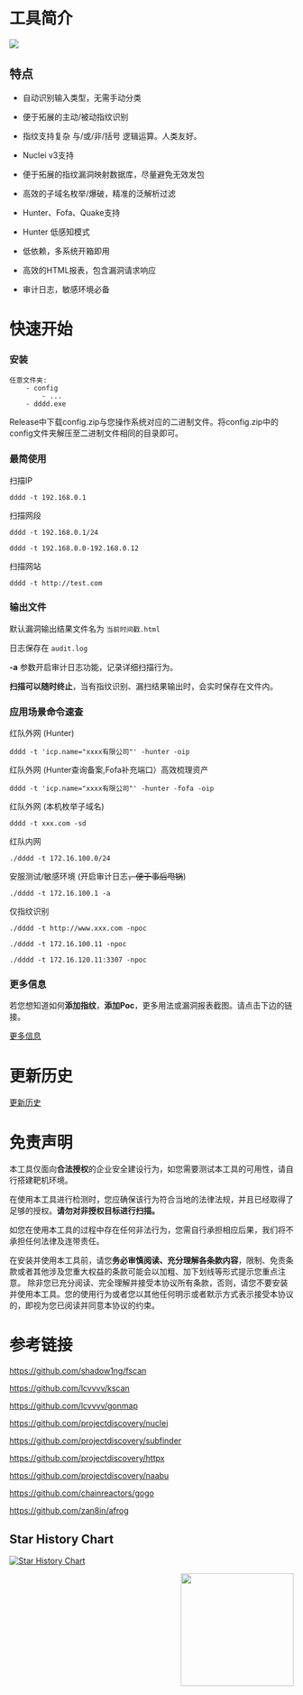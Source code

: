 # 工具简介

![](https://socialify.git.ci/SleepingBag945/dddd/image?description=1&font=Inter&forks=1&name=1&owner=1&pattern=Circuit%20Board&stargazers=1&theme=Light)



## 特点

* 自动识别输入类型，无需手动分类

* 便于拓展的主动/被动指纹识别

* 指纹支持复杂 与/或/非/括号 逻辑运算。人类友好。

* Nuclei v3支持

* 便于拓展的指纹漏洞映射数据库，尽量避免无效发包

* 高效的子域名枚举/爆破，精准的泛解析过滤

* Hunter、Fofa、Quake支持

* Hunter 低感知模式

* 低依赖，多系统开箱即用

* 高效的HTML报表，包含漏洞请求响应

* 审计日志，敏感环境必备

  

# 快速开始

### 安装

```
任意文件夹:
    - config 
    	- ...
    - dddd.exe
```

Release中下载config.zip与您操作系统对应的二进制文件。将config.zip中的config文件夹解压至二进制文件相同的目录即可。



### 最简使用

扫描IP

`dddd -t 192.168.0.1`

扫描网段

`dddd -t 192.168.0.1/24`

`dddd -t 192.168.0.0-192.168.0.12`

扫描网站

`dddd -t http://test.com`



### 输出文件

默认漏洞输出结果文件名为   `当前时间戳.html`

日志保存在  `audit.log`

**-a** 参数开启审计日志功能，记录详细扫描行为。

**扫描可以随时终止**，当有指纹识别、漏扫结果输出时，会实时保存在文件内。 



### 应用场景命令速查

红队外网 (Hunter)

`dddd -t 'icp.name="xxxx有限公司"' -hunter -oip`

红队外网 (Hunter查询备案,Fofa补充端口）高效梳理资产

`dddd -t 'icp.name="xxxx有限公司"' -hunter -fofa -oip`

红队外网 (本机枚举子域名)

`dddd -t xxx.com -sd`

红队内网

`./dddd -t 172.16.100.0/24`

安服测试/敏感环境 (开启审计日志~~，便于事后甩锅~~)

`./dddd -t 172.16.100.1 -a`

仅指纹识别

`./dddd -t http://www.xxx.com -npoc`

`./dddd -t 172.16.100.11 -npoc`

`./dddd -t 172.16.120.11:3307 -npoc`



### 更多信息

若您想知道如何**添加指纹**，**添加Poc**，更多用法或漏洞报表截图。请点击下边的链接。

[更多信息](details.md)



# 更新历史

[更新历史](Update.md)



# 免责声明

本工具仅面向**合法授权**的企业安全建设行为，如您需要测试本工具的可用性，请自行搭建靶机环境。

在使用本工具进行检测时，您应确保该行为符合当地的法律法规，并且已经取得了足够的授权。**请勿对非授权目标进行扫描。**

如您在使用本工具的过程中存在任何非法行为，您需自行承担相应后果，我们将不承担任何法律及连带责任。

在安装并使用本工具前，请您**务必审慎阅读、充分理解各条款内容**，限制、免责条款或者其他涉及您重大权益的条款可能会以加粗、加下划线等形式提示您重点注意。 除非您已充分阅读、完全理解并接受本协议所有条款，否则，请您不要安装并使用本工具。您的使用行为或者您以其他任何明示或者默示方式表示接受本协议的，即视为您已阅读并同意本协议的约束。



# 参考链接

https://github.com/shadow1ng/fscan

https://github.com/lcvvvv/kscan

https://github.com/lcvvvv/gonmap

https://github.com/projectdiscovery/nuclei

https://github.com/projectdiscovery/subfinder

https://github.com/projectdiscovery/httpx

https://github.com/projectdiscovery/naabu

https://github.com/chainreactors/gogo

https://github.com/zan8in/afrog



## Star History Chart

[![Star History Chart](https://api.star-history.com/svg?repos=SleepingBag945/dddd&type=Date)](https://star-history.com/#SleepingBag945/dddd&Date)

<img align='right' src="https://profile-counter.glitch.me/neo-regeorg/count.svg" width="200">

